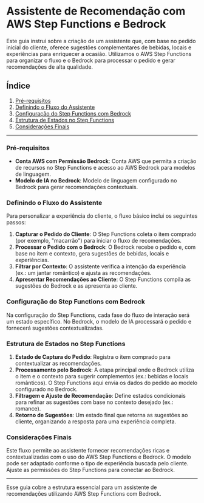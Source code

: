 # Assistente de Recomendação com AWS Step Functions e Bedrock

Este guia instrui sobre a criação de um assistente que, com base no pedido inicial do cliente, oferece sugestões complementares de bebidas, locais e experiências para enriquecer a ocasião. Utilizamos o AWS Step Functions para organizar o fluxo e o Bedrock para processar o pedido e gerar recomendações de alta qualidade.

## Índice

1. [Pré-requisitos](#pré-requisitos)
2. [Definindo o Fluxo do Assistente](#definindo-o-fluxo-do-assistente)
3. [Configuração do Step Functions com Bedrock](#configuração-do-step-functions-com-bedrock)
4. [Estrutura de Estados no Step Functions](#estrutura-de-estados-no-step-functions)
5. [Considerações Finais](#considerações-finais)

---

### Pré-requisitos

- **Conta AWS com Permissão Bedrock**: Conta AWS que permita a criação de recursos no Step Functions e acesso ao AWS Bedrock para modelos de linguagem.
- **Modelo de IA no Bedrock**: Modelo de linguagem configurado no Bedrock para gerar recomendações contextuais.

### Definindo o Fluxo do Assistente

Para personalizar a experiência do cliente, o fluxo básico inclui os seguintes passos:

1. **Capturar o Pedido do Cliente**: O Step Functions coleta o item comprado (por exemplo, "macarrão") para iniciar o fluxo de recomendações.
2. **Processar o Pedido com o Bedrock**: O Bedrock recebe o pedido e, com base no item e contexto, gera sugestões de bebidas, locais e experiências.
3. **Filtrar por Contexto**: O assistente verifica a intenção da experiência (ex.: um jantar romântico) e ajusta as recomendações.
4. **Apresentar Recomendações ao Cliente**: O Step Functions compila as sugestões do Bedrock e as apresenta ao cliente.

### Configuração do Step Functions com Bedrock

Na configuração do Step Functions, cada fase do fluxo de interação será um estado específico. No Bedrock, o modelo de IA processará o pedido e fornecerá sugestões contextualizadas.

### Estrutura de Estados no Step Functions

1. **Estado de Captura do Pedido**: Registra o item comprado para contextualizar as recomendações.
2. **Processamento pelo Bedrock**: A etapa principal onde o Bedrock utiliza o item e o contexto para sugerir complementos (ex.: bebidas e locais românticos). O Step Functions aqui envia os dados do pedido ao modelo configurado no Bedrock.
3. **Filtragem e Ajuste de Recomendação**: Define estados condicionais para refinar as sugestões com base no contexto desejado (ex.: romance).
4. **Retorno de Sugestões**: Um estado final que retorna as sugestões ao cliente, organizando a resposta para uma experiência completa.

### Considerações Finais

Este fluxo permite ao assistente fornecer recomendações ricas e contextualizadas com o uso do AWS Step Functions e Bedrock. O modelo pode ser adaptado conforme o tipo de experiência buscada pelo cliente. Ajuste as permissões do Step Functions para conectar ao Bedrock.

---

Esse guia cobre a estrutura essencial para um assistente de recomendações utilizando AWS Step Functions com Bedrock.
